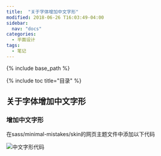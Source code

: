 ```yaml
---
title:  "关于字体增加中文字形"
modified: 2018-06-26 T16:03:49-04:00
sidebar:
  nav: "docs"
categories: 
  - 平面设计
tags:
  - 笔记
---
```


{% include base_path %}

{% include toc title="目录" %}


## 关于字体增加中文字形

### 增加中文字形

在sass/minimal-mistakes/skin的网页主题文件中添加以下代码

![中文字形代码]({{site.url}}{{site.baseurl}}/images/中文字形代码.png)

